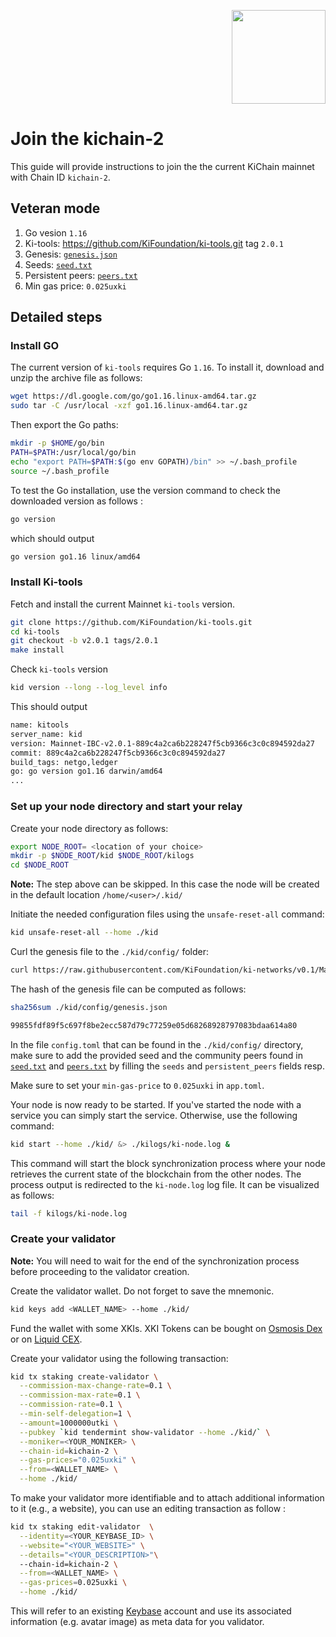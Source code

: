 <p align="right">
    <img width=150px src="https://wallet-testnet.blockchain.ki/static/img/icons/ki-chain.png" />
</p>

# Join the kichain-2

This guide will provide instructions to join the the current KiChain mainnet with Chain ID `kichain-2`.

## Veteran mode
1. Go vesion `1.16`
2. Ki-tools: https://github.com/KiFoundation/ki-tools.git tag `2.0.1`
3. Genesis: [`genesis.json`](https://raw.githubusercontent.com/KiFoundation/ki-networks/v0.1/Mainnet/kichain-2/genesis.json)
2. Seeds: [`seed.txt`](https://github.com/KiFoundation/ki-networks/blob/v0.1/Mainnet/kichain-2/seeds.txt)
3. Persistent peers: [`peers.txt`](https://github.com/KiFoundation/ki-networks/blob/v0.1/Mainnet/kichain-2/peers.txt)
4. Min gas price: `0.025uxki`

## Detailed steps
### Install GO
The current version of `ki-tools` requires Go `1.16`. To install it, download and unzip the archive file as follows:

```bash
wget https://dl.google.com/go/go1.16.linux-amd64.tar.gz
sudo tar -C /usr/local -xzf go1.16.linux-amd64.tar.gz
```

Then export the Go paths:
```bash
mkdir -p $HOME/go/bin
PATH=$PATH:/usr/local/go/bin
echo "export PATH=$PATH:$(go env GOPATH)/bin" >> ~/.bash_profile
source ~/.bash_profile
```

To test the Go installation, use the version command to check the downloaded version as follows :

```bash
go version
```
which should output

```bash
go version go1.16 linux/amd64
```

### Install Ki-tools
Fetch and install the current Mainnet `ki-tools` version.

```bash
git clone https://github.com/KiFoundation/ki-tools.git
cd ki-tools
git checkout -b v2.0.1 tags/2.0.1
make install
```

Check `ki-tools` version

```bash
kid version --long --log_level info
```

This should output

```bash
name: kitools
server_name: kid
version: Mainnet-IBC-v2.0.1-889c4a2ca6b228247f5cb9366c3c0c894592da27
commit: 889c4a2ca6b228247f5cb9366c3c0c894592da27
build_tags: netgo,ledger
go: go version go1.16 darwin/amd64
...

```

### Set up your node directory and start your relay

Create your node directory as follows:
```bash
export NODE_ROOT= <location of your choice>
mkdir -p $NODE_ROOT/kid $NODE_ROOT/kilogs
cd $NODE_ROOT
```

**Note:** The step above can be skipped. In this case the node will be created in the default location `/home/<user>/.kid/`

Initiate the needed configuration files using the `unsafe-reset-all` command:
```bash
kid unsafe-reset-all --home ./kid
```

Curl the genesis file to the `./kid/config/` folder:
```bash
curl https://raw.githubusercontent.com/KiFoundation/ki-networks/v0.1/Mainnet/kichain-2/genesis.json > ./kid/config/genesis.json
```

The hash of the genesis file can be computed as follows:
```bash
sha256sum ./kid/config/genesis.json

99855fdf89f5c697f8be2ecc587d79c77259e05d68268928797083bdaa614a80
```

In the file `config.toml` that can be found in the `./kid/config/` directory, make sure to add the provided seed and the community peers found in [`seed.txt`](https://github.com/KiFoundation/ki-networks/blob/v0.1/Mainnet/kichain-2/seeds.txt) and [`peers.txt`](https://github.com/KiFoundation/ki-networks/blob/v0.1/Mainnet/kichain-2/peers.txt) by filling the `seeds` and `persistent_peers` fields resp.

Make sure to set your `min-gas-price` to `0.025uxki` in `app.toml`.

Your node is now ready to be started. If you've started the node with a service you can simply start the service. Otherwise, use the following command:

```bash
kid start --home ./kid/ &> ./kilogs/ki-node.log &
```

This command will start the block synchronization process where your node retrieves the current state of the blockchain from the other nodes. The process output is redirected to the `ki-node.log` log file. It can be visualized as follows:

```bash
tail -f kilogs/ki-node.log
```

### Create your validator

**Note:** You will need to wait for the end of the synchronization process before proceeding to the validator creation.

Create the validator wallet. Do not forget to save the mnemonic.

```bash
kid keys add <WALLET_NAME> --home ./kid/
```

Fund the wallet with some XKIs. XKI Tokens can be bought on [Osmosis Dex](https://app.osmosis.zone/pool/577) or on [Liquid CEX](https://app.liquid.com/exchange/XKIUSDC).

Create your validator using the following transaction:

```bash
kid tx staking create-validator \
  --commission-max-change-rate=0.1 \
  --commission-max-rate=0.1 \
  --commission-rate=0.1 \
  --min-self-delegation=1 \
  --amount=1000000utki \
  --pubkey `kid tendermint show-validator --home ./kid/` \
  --moniker=<YOUR_MONIKER> \
  --chain-id=kichain-2 \
  --gas-prices="0.025uxki" \
  --from=<WALLET_NAME> \
  --home ./kid/  
```

To make your validator more identifiable and to attach additional information to it (e.g., a website), you can use an editing transaction as follow :

```bash
kid tx staking edit-validator  \
  --identity=<YOUR_KEYBASE_ID> \
  --website="<YOUR_WEBSITE>" \
  --details="<YOUR_DESCRIPTION>"\  
  --chain-id=kichain-2 \
  --from=<WALLET_NAME> \
  --gas-prices=0.025uxki \
  --home ./kid/
```

This will refer to an existing [Keybase](https://keybase.io) account and use its associated information (e.g. avatar image) as meta data for you validator.
